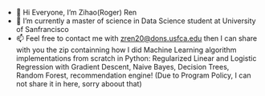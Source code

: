 - 👋 Hi Everyone, I’m Zihao(Roger) Ren
- 🌱 I’m currently a master of science in Data Science student at University of Sanfrancisco
- 📫 Feel free to contact me with zren20@dons.usfca.edu then I can share with you the zip containning how I did Machine Learning algorithm implementations from scratch in Python: Regularized Linear and Logistic Regression with Gradient Descent, Naive Bayes, Decision Trees, Random Forest, recommendation engine! (Due to Program Policy, I can not share it in here, sorry aboout that)


<!---
hongjungg666/hongjungg666 is a ✨ special ✨ repository because its `README.md` (this file) appears on your GitHub profile.
You can click the Preview link to take a look at your changes.
--->

